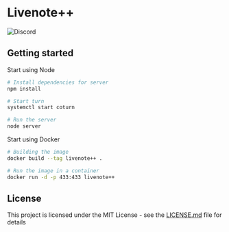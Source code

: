 # Livenote++

![Discord](https://img.shields.io/discord/693092516286693387)

## Getting started

Start using Node

```bash
# Install dependencies for server
npm install

# Start turn
systemctl start coturn

# Run the server
node server
```

Start using Docker

```bash
# Building the image
docker build --tag livenote++ .

# Run the image in a container
docker run -d -p 433:433 livenote++
```

## License

This project is licensed under the MIT License - see the [LICENSE.md](LICENSE) file for details

